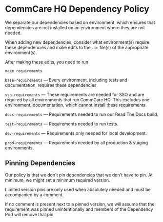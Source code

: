 # CommCare HQ Dependency Policy

We separate our dependencies based on environment, which ensures that 
dependencies are not installed on an environment where they are not needed.

When adding new dependencies, consider what environment(s) require these
dependencies and make edits to the `.in` file(s) of the appropriate
environment(s).

After making these edits, you need to run
```.env
make requirements
``` 

`base-requirements` — Every environment, including tests and documentation, 
requires these dependencies

`sso-requirements` — These requirements are needed for SSO and 
are required by all environments that run CommCare HQ. This excludes one
environment, documentation, which cannot install these requirements.

`docs-requirements` — Requirements needed to run our Read The Docs build.

`test-requirements` — Requirements needed to run tests.

`dev-requirements` — Requirements only needed for local development.

`prod-requirements` — Requirements needed by all production &amp; staging environments.

## Pinning Dependencies

Our policy is that we don't pin dependencies that we don't have to pin. At minimum,
we might set a minimum required version.

Limited version pins are only used when absolutely needed and must be
accompanied by a comment.

If no comment is present next to a pinned version, we will assume that the
requirement was pinned unintentionally and members of the Dependency Pod
will remove that pin.
